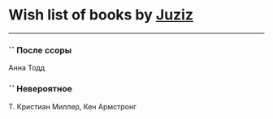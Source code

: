 # Wish list of books by [Juziz](http://vk.com/id396008489)
---

### `` После ссоры
Анна Тодд

### `` Невероятное
Т. Кристиан Миллер, Кен Армстронг


